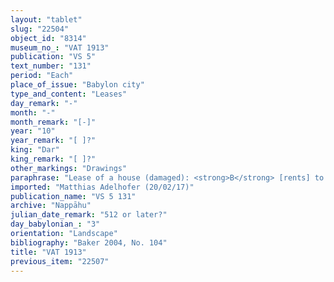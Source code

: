 ```yaml
---
layout: "tablet"
slug: "22504"
object_id: "8314"
museum_no_: "VAT 1913"
publication: "VS 5"
text_number: "131"
period: "Each"
place_of_issue: "Babylon city"
type_and_content: "Leases"
day_remark: "-"
month: "-"
month_remark: "[-]"
year: "10"
year_remark: "[ ]?"
king: "Dar"
king_remark: "[ ]?"
other_markings: "Drawings"
paraphrase: "Lease of a house (damaged): <strong>B</strong> [rents] to <strong>A</strong> his house next to the thoroughfare of [Nab&ucirc; and Nanāya], the no-through [street] ([<em>sūqu</em>] <em>lā āṣ&ucirc;</em>, <em>la aṣ</em>-<em>ṣu</em>-<em>&uacute;</em>), for [a yearly rent of x shekels of silver] of 1/8 alloy for 2(?) years. [<strong>A</strong>&nbsp;is to pay half at the beginning of the the year and the re]st [in the middle]. (remainder of obv. and main part of rev. lost). Only part of the filiation of the scribe is legible ([...]/[...]//Basia). Addendum: [Each party has tak]en [a copy].<br /> &nbsp;<br /> <strong>A </strong>= [...]/Nab&ucirc;-[...]//[...];<strong> B</strong> = Iddin-Nab&ucirc;/Nab&ucirc;-bān-zēri//Nappāhu<br /> &nbsp;"
imported: "Matthias Adelhofer (20/02/17)"
publication_name: "VS 5 131"
archive: "Nappāhu"
julian_date_remark: "512 or later?"
day_babylonian_: "3"
orientation: "Landscape"
bibliography: "Baker 2004, No. 104"
title: "VAT 1913"
previous_item: "22507"
---
```

